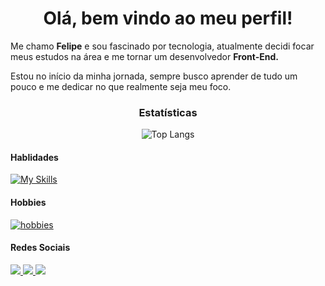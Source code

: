 <h1 align="center">Olá, bem vindo ao meu perfil!</h1>
<p> Me chamo <b>Felipe</b> e sou fascinado por tecnologia, atualmente decidi focar meus estudos na área e me tornar um desenvolvedor <b> Front-End. </b></p>

<p> Estou no início da minha jornada, sempre busco aprender de tudo um pouco e me dedicar no que realmente seja meu foco. </p>

<div align="center">
    <h3> Estatísticas </h3>
    <img src="https://github-readme-stats.vercel.app/api/top-langs/?username=felipealvx&layout=compact&show_icons=true&theme=transparent" alt="Top Langs"></img>
</div> 


<h4> Hablidades </h4>

[![My Skills](https://skillicons.dev/icons?i=html,css,javascript,figma,git)](https://skillicons.dev)

<h4> Hobbies </h4>

[![hobbies](https://skillicons.dev/icons?i=linux)](https://skillicons.dev)

<h4> Redes Sociais </h4>
<a href="https://www.linkedin.com/in/felipealvx" target="_blank">
    <img src="https://img.shields.io/badge/LinkedIn-0077B5?style=for-the-badge&logo=linkedin&logoColor=white">    
</a>
<a href="https://www.instagram.com/felipe.alvx" target="_blank">
    <img src="https://img.shields.io/badge/Instagram-E4405F?style=for-the-badge&logo=instagram&logoColor=white">    
</a>
<a href="https://www.behance.net/felipealvx" target="_blank">
    <img src="https://img.shields.io/badge/Behance-0054F7?style=for-the-badge&logo=behance&logoColor=white">    
</a>